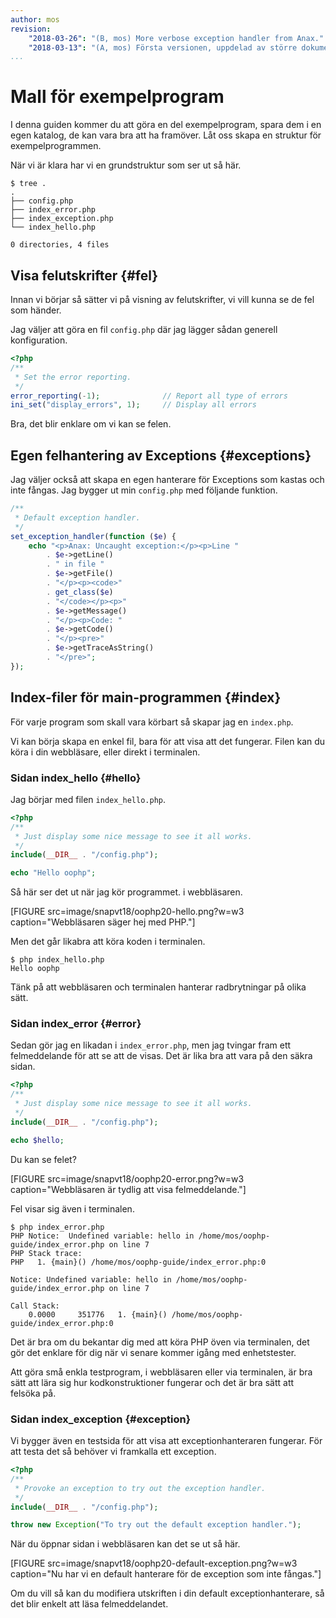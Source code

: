 ```yaml
---
author: mos
revision:
    "2018-03-26": "(B, mos) More verbose exception handler from Anax."
    "2018-03-13": "(A, mos) Första versionen, uppdelad av större dokument."
...
```

Mall för exempelprogram
==================================

I denna guiden kommer du att göra en del exempelprogram, spara dem i en egen katalog, de kan vara bra att ha framöver. Låt oss skapa en struktur för exempelprogrammen.

När vi är klara har vi en grundstruktur som ser ut så här.

```text
$ tree .
.
├── config.php
├── index_error.php
├── index_exception.php
└── index_hello.php

0 directories, 4 files
```



Visa felutskrifter {#fel}
----------------------------------

Innan vi börjar så sätter vi på visning av felutskrifter, vi vill kunna se de fel som händer.

Jag väljer att göra en fil `config.php` där jag lägger sådan generell konfiguration.

```php
<?php
/**
 * Set the error reporting.
 */
error_reporting(-1);              // Report all type of errors
ini_set("display_errors", 1);     // Display all errors
```

Bra, det blir enklare om vi kan se felen.



Egen felhantering av Exceptions {#exceptions}
----------------------------------

Jag väljer också att skapa en egen hanterare för Exceptions som kastas och inte fångas. Jag bygger ut min `config.php` med följande funktion.

```php
/**
 * Default exception handler.
 */
set_exception_handler(function ($e) {
    echo "<p>Anax: Uncaught exception:</p><p>Line "
        . $e->getLine()
        . " in file "
        . $e->getFile()
        . "</p><p><code>"
        . get_class($e)
        . "</code></p><p>"
        . $e->getMessage()
        . "</p><p>Code: "
        . $e->getCode()
        . "</p><pre>"
        . $e->getTraceAsString()
        . "</pre>";
});
```



Index-filer för main-programmen {#index}
----------------------------------

För varje program som skall vara körbart så skapar jag en `index.php`.

Vi kan börja skapa en enkel fil, bara för att visa att det fungerar. Filen kan du köra i din webbläsare, eller direkt i terminalen.



### Sidan index_hello {#hello}

Jag börjar med filen `index_hello.php`.

```php
<?php
/**
 * Just display some nice message to see it all works.
 */
include(__DIR__ . "/config.php");

echo "Hello oophp";
```

Så här ser det ut när jag kör programmet. i webbläsaren.

[FIGURE src=image/snapvt18/oophp20-hello.png?w=w3 caption="Webbläsaren säger hej med PHP."]

Men det går likabra att köra koden i terminalen.

```text
$ php index_hello.php 
Hello oophp
```

Tänk på att webbläsaren och terminalen hanterar radbrytningar på olika sätt.



### Sidan index_error {#error}

Sedan gör jag en likadan i `index_error.php`, men jag tvingar fram ett felmeddelande för att se att de visas. Det är lika bra att vara på den säkra sidan.

```php
<?php
/**
 * Just display some nice message to see it all works.
 */
include(__DIR__ . "/config.php");

echo $hello;
```

Du kan se felet?

[FIGURE src=image/snapvt18/oophp20-error.png?w=w3 caption="Webbläsaren är tydlig att visa felmeddelande."]

Fel visar sig även i terminalen.

```text
$ php index_error.php 
PHP Notice:  Undefined variable: hello in /home/mos/oophp-guide/index_error.php on line 7
PHP Stack trace:
PHP   1. {main}() /home/mos/oophp-guide/index_error.php:0

Notice: Undefined variable: hello in /home/mos/oophp-guide/index_error.php on line 7

Call Stack:
    0.0000     351776   1. {main}() /home/mos/oophp-guide/index_error.php:0
```

Det är bra om du bekantar dig med att köra PHP öven via terminalen, det gör det enklare för dig när vi senare kommer igång med enhetstester.

Att göra små enkla testprogram, i webbläsaren eller via terminalen, är bra sätt att lära sig hur kodkonstruktioner fungerar och det är bra sätt att felsöka på.



### Sidan index_exception {#exception}

Vi bygger även en testsida för att visa att exceptionhanteraren fungerar. För att testa det så behöver vi framkalla ett exception.

```php
<?php
/**
 * Provoke an exception to try out the exception handler.
 */
include(__DIR__ . "/config.php");

throw new Exception("To try out the default exception handler.");
```

När du öppnar sidan i webbläsaren kan det se ut så här.

[FIGURE src=image/snapvt18/oophp20-default-exception.png?w=w3 caption="Nu har vi en default hanterare för de exception som inte fångas."]

Om du vill så kan du modifiera utskriften i din default exceptionhanterare, så det blir enkelt att läsa felmeddelandet.
